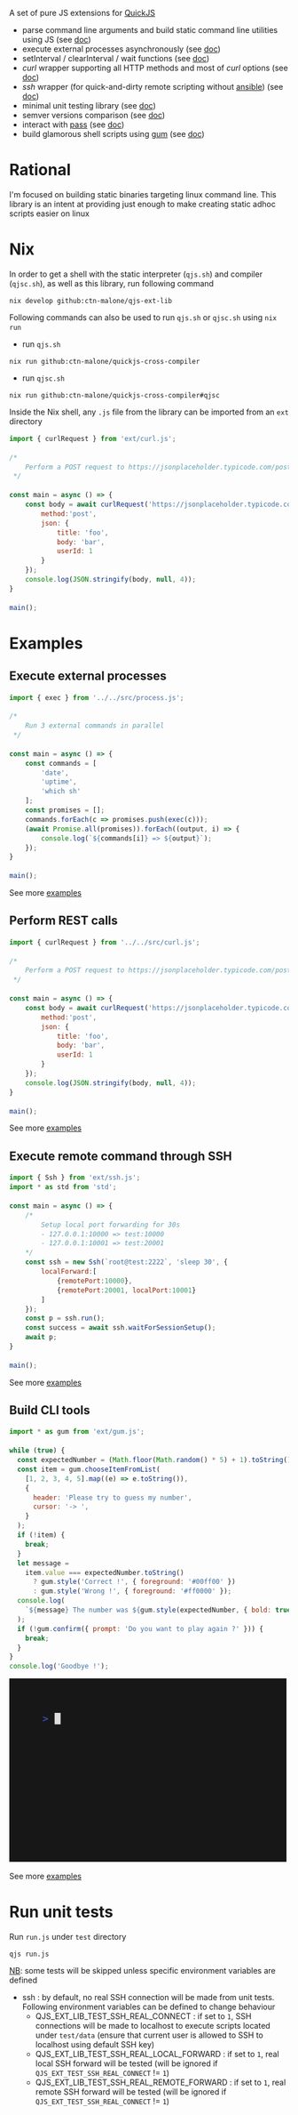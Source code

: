 A set of pure JS extensions for [QuickJS](https://github.com/ctn-malone/quickjs-cross-compiler)

* parse command line arguments and build static command line utilities using JS (see [doc](https://github.com/vercel/arg/tree/5.0.0))
* execute external processes asynchronously (see [doc](doc/process.md))
* setInterval / clearInterval / wait functions (see [doc](doc/timers.md))
* *curl* wrapper supporting all HTTP methods and most of *curl* options (see [doc](doc/curl.md))
* *ssh* wrapper (for quick-and-dirty remote scripting without [ansible](https://github.com/ansible/ansible)) (see [doc](doc/ssh.md))
* minimal unit testing library (see [doc](doc/tester.md))
* semver versions comparison (see [doc](doc/version.md))
* interact with [pass](https://www.passwordstore.org/) (see [doc](doc/password-store.md))
* build glamorous shell scripts using [gum](https://github.com/charmbracelet/gum) (see [doc](doc/gum.md))

# Rational

I'm focused on building static binaries targeting linux command line. This library is an intent at providing just enough to make creating static adhoc scripts easier on linux

# Nix

In order to get a shell with the static interpreter (`qjs.sh`) and compiler (`qjsc.sh`), as well as this library, run following command

```
nix develop github:ctn-malone/qjs-ext-lib
```

Following commands can also be used to run `qjs.sh` or `qjsc.sh` using `nix run`

- run `qjs.sh`

```
nix run github:ctn-malone/quickjs-cross-compiler
```

- run `qjsc.sh`

```
nix run github:ctn-malone/quickjs-cross-compiler#qjsc
```

Inside the Nix shell, any `.js` file from the library can be imported from an `ext` directory

```js
import { curlRequest } from 'ext/curl.js';

/*
    Perform a POST request to https://jsonplaceholder.typicode.com/posts and print response payload
 */

const main = async () => {
    const body = await curlRequest('https://jsonplaceholder.typicode.com/posts', {
        method:'post',
        json: {
            title: 'foo',
            body: 'bar',
            userId: 1
        }
    });
    console.log(JSON.stringify(body, null, 4));
}

main();
```

# Examples

## Execute external processes

```js
import { exec } from '../../src/process.js';

/*
    Run 3 external commands in parallel 
 */

const main = async () => {
    const commands = [
        'date',
        'uptime',
        'which sh'
    ];
    const promises = [];
    commands.forEach(c => promises.push(exec(c)));
    (await Promise.all(promises)).forEach((output, i) => {
        console.log(`${commands[i]} => ${output}`);
    });
}

main();
```

See more [examples](examples/process)

## Perform REST calls

```js
import { curlRequest } from '../../src/curl.js';

/*
    Perform a POST request to https://jsonplaceholder.typicode.com/posts and print response payload
 */

const main = async () => {
    const body = await curlRequest('https://jsonplaceholder.typicode.com/posts', {
        method:'post',
        json: {
            title: 'foo',
            body: 'bar',
            userId: 1
        }
    });
    console.log(JSON.stringify(body, null, 4));
}

main();
```

See more [examples](examples/curl)

## Execute remote command through SSH

```js
import { Ssh } from 'ext/ssh.js';
import * as std from 'std';

const main = async () => {
    /* 
        Setup local port forwarding for 30s
        - 127.0.0.1:10000 => test:10000
        - 127.0.0.1:10001 => test:20001
    */
    const ssh = new Ssh(`root@test:2222`, 'sleep 30', {
        localForward:[
            {remotePort:10000},
            {remotePort:20001, localPort:10001}
        ]
    });
    const p = ssh.run();
    const success = await ssh.waitForSessionSetup();
    await p;
}

main();
```

See more [examples](examples/ssh)

## Build CLI tools

```js
import * as gum from 'ext/gum.js';

while (true) {
  const expectedNumber = (Math.floor(Math.random() * 5) + 1).toString();
  const item = gum.chooseItemFromList(
    [1, 2, 3, 4, 5].map((e) => e.toString()),
    {
      header: 'Please try to guess my number',
      cursor: '-> ',
    }
  );
  if (!item) {
    break;
  }
  let message =
    item.value === expectedNumber.toString()
      ? gum.style('Correct !', { foreground: '#00ff00' })
      : gum.style('Wrong !', { foreground: '#ff0000' });
  console.log(
    `${message} The number was ${gum.style(expectedNumber, { bold: true })}`
  );
  if (!gum.confirm({ prompt: 'Do you want to play again ?' })) {
    break;
  }
}
console.log('Goodbye !');
```

![Example](img/gum-readme.gif)

See more [examples](examples/gum)

# Run unit tests

Run `run.js` under `test` directory

```
qjs run.js
```

<u>NB</u>: some tests will be skipped unless specific environment variables are defined

* ssh : by default, no real SSH connection will be made from unit tests. Following environment variables can be defined to change behaviour
  * QJS_EXT_LIB_TEST_SSH_REAL_CONNECT : if set to `1`, SSH connections will be made to localhost to execute scripts located under `test/data` (ensure that current user is allowed to SSH to localhost using default SSH key)
  * QJS_EXT_LIB_TEST_SSH_REAL_LOCAL_FORWARD : if set to `1`, real local SSH forward will be tested (will be ignored if `QJS_EXT_TEST_SSH_REAL_CONNECT` != `1`)
  * QJS_EXT_LIB_TEST_SSH_REAL_REMOTE_FORWARD : if set to `1`, real remote SSH forward will be tested (will be ignored if `QJS_EXT_TEST_SSH_REAL_CONNECT` != `1`)